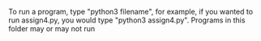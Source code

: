 To run a program, type "python3 filename", for example, if you wanted to run assign4.py, you would type "python3 assign4.py".
Programs in this folder may or may not run
